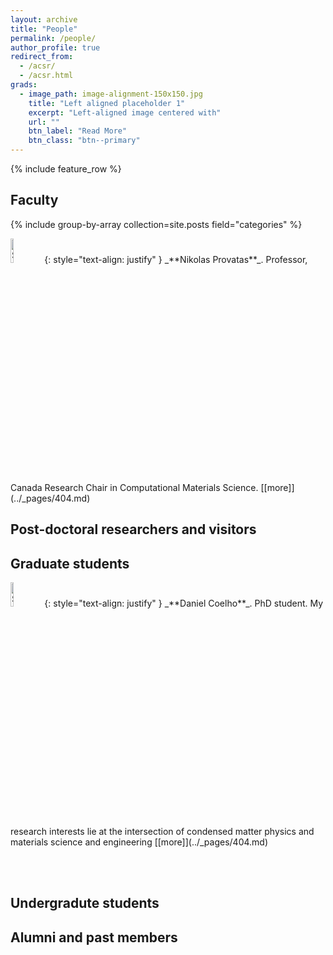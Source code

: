 ```yaml
---
layout: archive
title: "People"
permalink: /people/
author_profile: true
redirect_from: 
  - /acsr/
  - /acsr.html
grads:
  - image_path: image-alignment-150x150.jpg
    title: "Left aligned placeholder 1"
    excerpt: "Left-aligned image centered with"
    url: ""
    btn_label: "Read More"
    btn_class: "btn--primary"
---
```

{% include feature_row %}


## Faculty

{% include group-by-array collection=site.posts field="categories" %}

<!-- <div class="cf"> 
<div class="grid__wrapper">

{% for category in group_names %} -->
  <!-- only research -->
<!--   {% if category contains site.research %}
    {% assign posts = group_items[forloop.index0] %}
    {% for post in posts %}
    {% include archive-single.html type="grid" %}
    {% endfor %}
  {% endif %}
{% endfor %}

</div>
</div> -->

<img src="{{ base_path }}/images/profile_pics/nik.jpg" alt="SH23" style="width:10%;height:auto;">
{: style="text-align: justify" }
_**Nikolas Provatas**_. Professor, Canada Research Chair in Computational Materials Science.
 [[more]](../_pages/404.md)


## Post-doctoral researchers and visitors

## Graduate students

<img src="{{ base_path }}/images/profile_pics/daniel.jpg" alt="SH23" style="width:10%;height:auto;">
{: style="text-align: justify" }
_**Daniel Coelho**_. PhD student. My research interests lie at the intersection of condensed matter physics and materials science and engineering
 [[more]](../_pages/404.md)

<br><br>


<!-- {% include feature_row id="grads" type="left" %} -->


## Undergradute students

## Alumni and past members
